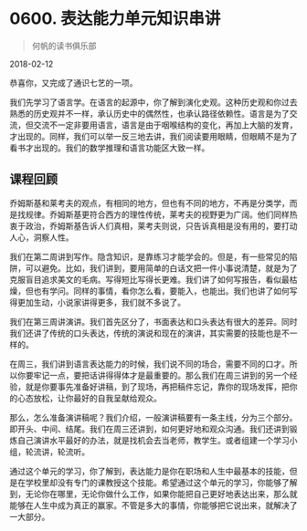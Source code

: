 # 0600. 表达能力单元知识串讲

> 何帆的读书俱乐部

2018-02-12

恭喜你，又完成了通识七艺的一项。

我们先学习了语言学。在语言的起源中，你了解到演化史观。这种历史观和你过去熟悉的历史观并不一样，承认历史中的偶然性，也承认路径依赖性。语言是为了交流，但交流不一定非要用语言，语言是由于咽喉结构的变化，再加上大脑的发育，才出现的。同样，我们可以举一反三地去讲，我们阅读要用眼睛，但眼睛不是为了看书才出现的。我们的数学推理和语言功能区大致一样。

## 课程回顾

乔姆斯基和莱考夫的观点，有相同的地方，但也有不同的地方，不再是分类学，而是找规律。乔姆斯基更符合西方的理性传统，莱考夫的视野更为广阔。他们同样热衷于政治，乔姆斯基告诉人们真相，莱考夫则说，只告诉真相是没有用的，要打动人心，洞察人性。

我们在第二周讲到写作。隐含知识，是靠练习才能学会的。但是，有一些常见的陷阱，可以避免。比如，我们讲到，要用简单的白话文把一件小事说清楚，就是为了克服盲目追求美文的毛病。写得短比写得长更难。我们讲了如何写报告，看似最枯燥，但也有学问。同样的事情，看你怎么看，要能入，也能出。我们也讲了如何写得更加生动，小说家讲得更多，我们就不多说了。

我们在第三周讲演讲。我们首先区分了，书面表达和口头表达有很大的差异。同时我们还讲了传统的口头表达，传统的演说和现在的演讲，其实需要的技能也是不一样的。

在周三，我们讲到语言表达能力的时候，我们说不同的场合，需要不同的口才。所以你要牢记一点，要把话讲得得体才是最重要的。那么我们在周三讲到的另一个经验，就是你要事先准备好讲稿，到了现场，再把稿件忘记，靠你的现场发挥，把你的心态放松，让你最好的自我呈献给观众。

那么，怎么准备演讲稿呢？我们介绍，一般演讲稿要有一条主线，分为三个部分。即开头、中间、结尾。我们在周三还讲到，如何更好地和观众沟通。我们还讲到锻炼自己演讲水平最好的办法，就是找机会去当老师，教学生。或者组建一个学习小组，轮流讲，轮流听。

通过这个单元的学习，你了解到，表达能力是你在职场和人生中最基本的技能，但是在学校里却没有专门的课教授这个技能。希望通过这个单元的学习，你能够了解到，无论你在哪里，无论你做什么工作，如果你能把自己更好地表达出来，那么就能够在人生中成为真正的赢家。不管是多大的事情，你能够把它说出来，就解决了一大部分。


